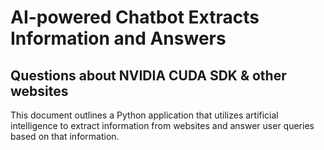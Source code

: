 # AI-powered Chatbot Extracts Information and Answers
## Questions about NVIDIA CUDA SDK & other websites
This document outlines a Python application that utilizes artificial intelligence to extract
information from websites and answer user queries based on that information.
